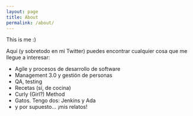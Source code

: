 ```yaml
---
layout: page
title: About
permalink: /about/
---
```


This is me :)

Aquí (y sobretodo en mi Twitter) puedes encontrar cualquier cosa que me llegue a interesar: 

- Agile y procesos de desarrollo de software
- Management 3.0 y gestión de personas 
- QA, testing
- Recetas (sí, de cocina)
- Curly (Girl?) Method 
- Gatos. Tengo dos: Jenkins y Ada 
- y por supuesto... ¡mis relatos! 


[jekyll-organization]: https://github.com/jekyll
